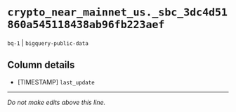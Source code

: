 # `crypto_near_mainnet_us._sbc_3dc4d51860a545118438ab96fb223aef`
`bq-1` | `bigquery-public-data`

## Column details
* [TIMESTAMP] `last_update`

-------------------------------------------------------------------------------
*Do not make edits above this line.*
